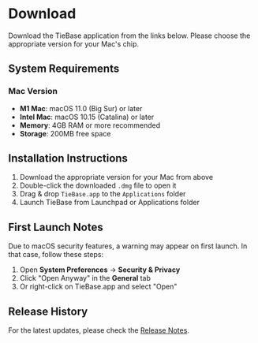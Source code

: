 # Download

Download the TieBase application from the links below. Please choose the appropriate version for your Mac's chip.

<script setup>
const macDownloads = [
  {
    name: 'TieBase for Mac',
    description: 'Version for Mac computers.',
    url: 'https://github.com/tiebase/info/releases/download/v0.1.0/TieBase_0.1.0_x64.dmg',
    filename: 'TieBase_0.1.0_x64.dmg',
    size: '48.1 MB',
    version: 'v0.1.0'
  }
]

const oldVersions = [
  {
    name: 'v0.0.1',
    url: '/release/v0.0.1'
  }
]
</script>

<DownloadLinks
  title="Mac Version"
  :downloads="macDownloads"
/>

<VersionPopover
  label="Previous versions"
  :links="oldVersions"
/> 

## System Requirements

### Mac Version
- **M1 Mac**: macOS 11.0 (Big Sur) or later
- **Intel Mac**: macOS 10.15 (Catalina) or later
- **Memory**: 4GB RAM or more recommended
- **Storage**: 200MB free space

## Installation Instructions

1. Download the appropriate version for your Mac from above
2. Double-click the downloaded `.dmg` file to open it
3. Drag & drop `TieBase.app` to the `Applications` folder
4. Launch TieBase from Launchpad or Applications folder

## First Launch Notes

Due to macOS security features, a warning may appear on first launch. In that case, follow these steps:

1. Open **System Preferences** → **Security & Privacy**
2. Click "Open Anyway" in the **General** tab
3. Or right-click on TieBase.app and select "Open"

<!-- ## Support

If you have any questions or issues, please feel free to contact us:

- [GitHub Issues](https://github.com/your-repo/tie/issues)
- [Documentation](/docs/) -->

## Release History

For the latest updates, please check the [Release Notes](/release/).
